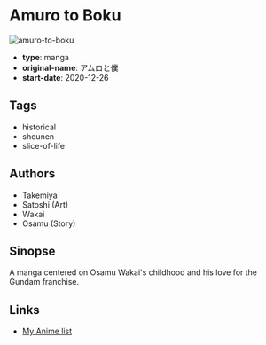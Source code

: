 # Amuro to Boku

![amuro-to-boku](https://cdn.myanimelist.net/images/manga/3/239397.jpg)

-   **type**: manga
-   **original-name**: アムロと僕
-   **start-date**: 2020-12-26

## Tags

-   historical
-   shounen
-   slice-of-life

## Authors

-   Takemiya
-   Satoshi (Art)
-   Wakai
-   Osamu (Story)

## Sinopse

A manga centered on Osamu Wakai's childhood and his love for the Gundam franchise.

## Links

-   [My Anime list](https://myanimelist.net/manga/132551/Amuro_to_Boku)
